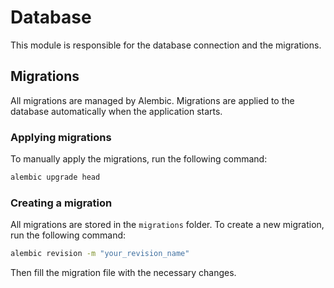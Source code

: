# Database

This module is responsible for the database connection and the migrations.

## Migrations

All migrations are managed by Alembic. Migrations are applied to the database automatically when the application starts.

### Applying migrations

To manually apply the migrations, run the following command:

```bash
alembic upgrade head
```

### Creating a migration

All migrations are stored in the `migrations` folder. To create a new migration, run the following command:

```bash
alembic revision -m "your_revision_name"
```

Then fill the migration file with the necessary changes.
